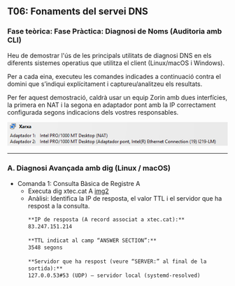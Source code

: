 ## T06: Fonaments del servei DNS

### Fase teòrica: Fase Pràctica: Diagnosi de Noms (Auditoria amb CLI)
Heu de demostrar l'ús de les principals utilitats de diagnosi DNS en els diferents sistemes operatius que utilitza el client (Linux/macOS i Windows).

Per a cada eina, executeu les comandes indicades a continuació contra el domini que s’indiqui explícitament i captureu/analitzeu els resultats.

Per fer aquest demostració, caldrà usar un equip Zorin amb dues interfícies, la primera en NAT i la segona en adaptador pont amb la IP correctament configurada segons indicacions dels vostres responsables.

![img1](./IMG/img1.png)

---

### A. Diagnosi Avançada amb dig (Linux / macOS)
- Comanda 1: Consulta Bàsica de Registre A
  - Executa dig xtec.cat A
    [img2](./IMG/img2.png)
  - Anàlisi: Identifica la IP de resposta, el valor TTL i el servidor que ha respost a la consulta.
    ```
    **IP de resposta (A record associat a xtec.cat):**
    83.247.151.214

    **TTL indicat al camp “ANSWER SECTION”:**
    3548 segons

    **Servidor que ha respost (veure “SERVER:” al final de la sortida):**
    127.0.0.53#53 (UDP) — servidor local (systemd-resolved)
